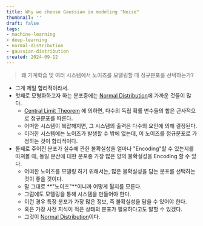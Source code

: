 ```yaml
---
title: Why we choose Gaussian in modeling "Noise"
thumbnail: ''
draft: false
tags:
- machine-learning
- deep-learning
- normal-distribution
- gaussian-distribution
created: 2024-09-12
---
```



 > 
 > 왜 기계학습 및 여러 시스템에서 노이즈를 모델링할 때 정규분포를 선택하는가?

* 그게 제일 합리적이라서.
* 첫째로 모형화하고자 하는 분포중에는 [Normal Distribution](../../../Math/Statistics/Normal%20Distribution.md)에 가까운 것들이 많다.
  * [Central Limit Theorem](../../../Math/Statistics/Central%20Limit%20Theorem.md) 에 의하면, 다수의 독립 확률 변수들의 합은 근사적으로 정규분포를 따른다.
  * 어떠한 시스템이 복잡해지면, 그 시스템의 출력은 다수의 요인에 의해 결정된다.
  * 이러한 시스템에는 노이즈가 발생할 수 밖에 없는데, 이 노이즈를 정규분포로 가정하는 것이 합리적이다.
* 둘째로 주어진 분포가 실수에 관한 불확실성을 얼마나 "Encoding"할 수 있는지를 따져볼 때, 동일 분산에 대한 분포중 가장 많은 양의 불확실성을 Encoding 할 수 있다.
  * 어떠한 노이즈를 모델링 하기 위해서는, 많은 불확실성을 담는 분포를 선택하는 것이 좋을 것이다.
  * 말 그대로 \*\*"노이즈"\*\*이니까 어떻게 튈지를 모른다.
  * 그럼에도 모델링을 통해 시스템을 만들어야 한다.
  * 이런 경우 특정 분포가 가장 많은 정보, 즉 불확실성을 담을 수 있어야 한다.
  * 혹은 가장 사전 지식이 적은 상태의 분포가 필요하다고도 말할 수 있겠다.
  * 그것이 [Normal Distribution](../../../Math/Statistics/Normal%20Distribution.md)이다.
